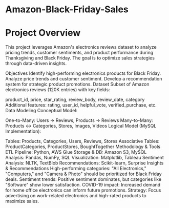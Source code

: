 # Amazon-Black-Friday-Sales
# Project Overview
This project leverages Amazon's electronics reviews dataset to analyze pricing trends, customer sentiments, and product performance during Thanksgiving and Black Friday. The goal is to optimize sales strategies through data-driven insights.

Objectives
Identify high-performing electronics products for Black Friday.
Analyze price trends and customer sentiment.
Develop a recommendation system for strategic product promotions.
Dataset
Subset of Amazon electronics reviews (120K entries) with key fields:

product_id, price, star_rating, review_body, review_date, category
Additional features: rating, user_id, helpful_vote, verified_purchase, etc.
Data Modeling
Conceptual Model:

One-to-Many: Users → Reviews, Products → Reviews
Many-to-Many: Products ↔ Categories, Stores, Images, Videos
Logical Model (MySQL Implementation):

Tables: Products, Categories, Users, Reviews, Stores
Associative Tables: ProductCategories, ProductStores, BoughtTogether
Methodology & Tools
ETL Pipeline: Python, AWS Glue
Storage & DB: Amazon S3, MySQL
Analysis: Pandas, NumPy, SQL
Visualization: Matplotlib, Tableau
Sentiment Analysis: NLTK, TextBlob
Recommendations: Scikit-learn, Surprise
Insights & Recommendations
High-performing categories: "All Electronics," "Computers," and "Camera & Photo" should be prioritized for Black Friday deals.
Sentiment trends: Positive sentiment dominates, but categories like "Software" show lower satisfaction.
COVID-19 impact: Increased demand for home office electronics can inform future promotions.
Strategy: Focus advertising on work-related electronics and high-rated products to maximize sales.

